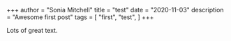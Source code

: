 +++
author = "Sonia Mitchell"
title = "test"
date = "2020-11-03"
description = "Awesome first post"
tags = [
    "first",
    "test",
]
+++

Lots of great text.
